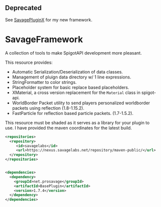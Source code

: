 ## Deprecated
See [SavagePluginX](https://github.com/SavageLabs/SavagePluginX) for my new framework.

# SavageFramework
A collection of tools to make SpigotAPI development more pleasant.


This resource provides:
- Automatic Serialization/Deserialization of data classes.
- Management of pluign data directory w/ 1 line expressions.
- StringFormatter to color strings.
- Placeholder system for basic replace based placeholders.
- XMaterial, a cross version replacement for the `Material` class in spigot-api.
- WorldBorder Packet utility to send players personalized worldborder packets using reflection (1.8-1.15.2).
- FastParticle for reflection based particle packets. (1.7-1.5.2).

This resource must be shaded as it serves as a library for your plugin to use.
I have provided the maven coordinates for the latest build.
```xml
<repositories>
  <repository>
     <id>savagelabs</id>
     <url>https://nexus.savagelabs.net/repository/maven-public/</url>
  </repository>
</repositories>


<dependencies>
  <dependency>
    <groupId>net.prosavage</groupId>
    <artifactId>BasePlugin</artifactId>
    <version>1.7.4</version>
  </dependency>
</dependencies>
```
 
